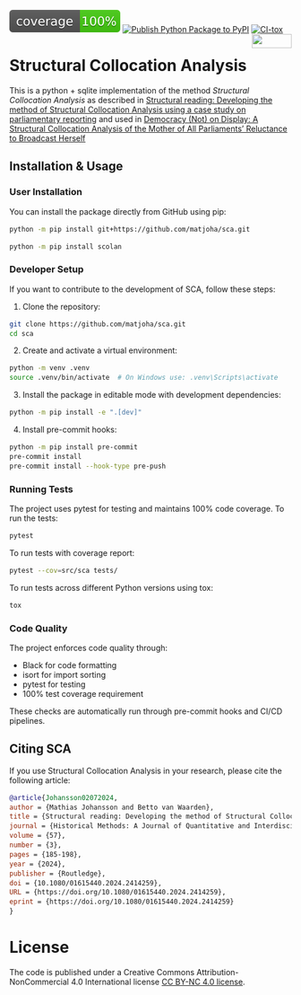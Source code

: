 ![test-coverage](/media/coverage.svg)
[![Publish Python Package to PyPI](https://github.com/mathjoha/sca/actions/workflows/hatch-publish-to-pypi.yml/badge.svg)](https://github.com/mathjoha/sca/actions/workflows/hatch-publish-to-pypi.yml)
[![CI-tox](https://github.com/mathjoha/sca/actions/workflows/tox.yml/badge.svg)](https://github.com/mathjoha/sca/actions/workflows/tox.yml)
<a href="https://creativecommons.org/licenses/by-nc/4.0/"><img decoding="async" loading="eager" src="https://mirrors.creativecommons.org/presskit/buttons/88x31/png/by-nc.png" width="71" height="25" align="right"></a>

# Structural Collocation Analysis

This is a python + sqlite implementation of the method
_Structural Collocation Analysis_ as described in
[Structural reading: Developing the method of Structural Collocation Analysis using a case study on parliamentary reporting](https://doi.org/10.1080/01615440.2024.2414259)
and used in
[Democracy (Not) on Display: A Structural Collocation Analysis of the Mother of All Parliaments’ Reluctance to Broadcast Herself](https://doi.org/10.1093/pa/gsad002)

## Installation & Usage

### User Installation

You can install the package directly from GitHub using pip:

```bash
python -m pip install git+https://github.com/matjoha/sca.git
```

```bash
python -m pip install scolan
```

### Developer Setup

If you want to contribute to the development of SCA, follow these steps:

1. Clone the repository:
```bash
git clone https://github.com/matjoha/sca.git
cd sca
```

2. Create and activate a virtual environment:
```bash
python -m venv .venv
source .venv/bin/activate  # On Windows use: .venv\Scripts\activate
```

3. Install the package in editable mode with development dependencies:
```bash
python -m pip install -e ".[dev]"
```

4. Install pre-commit hooks:
```bash
python -m pip install pre-commit
pre-commit install
pre-commit install --hook-type pre-push
```


### Running Tests

The project uses pytest for testing and maintains 100% code coverage. To run the tests:

```bash
pytest
```

To run tests with coverage report:
```bash
pytest --cov=src/sca tests/
```

To run tests across different Python versions using tox:
```bash
tox
```

### Code Quality

The project enforces code quality through:
- Black for code formatting
- isort for import sorting
- pytest for testing
- 100% test coverage requirement

These checks are automatically run through pre-commit hooks and CI/CD pipelines.

## Citing SCA

If you use Structural Collocation Analysis in your research, please cite the
following article:

```BibTeX
@article{Johansson02072024,
author = {Mathias Johansson and Betto van Waarden},
title = {Structural reading: Developing the method of Structural Collocation Analysis using a case study on parliamentary reporting},
journal = {Historical Methods: A Journal of Quantitative and Interdisciplinary History},
volume = {57},
number = {3},
pages = {185-198},
year = {2024},
publisher = {Routledge},
doi = {10.1080/01615440.2024.2414259},
URL = {https://doi.org/10.1080/01615440.2024.2414259},
eprint = {https://doi.org/10.1080/01615440.2024.2414259}
}
```


# License

The code is published under a Creative Commons Attribution-NonCommercial
4.0 International license [CC BY-NC 4.0 license](/LICENSE).
